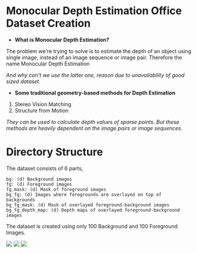 # Monocular Depth Estimation Office Dataset Creation

* **What is Monocular Depth Estimation?**

The problem  we're trying to solve is to estimate the depth of an object using single image, instead of an image sequence or image pair. Therefore the name Monocular Depth Estimation 

*And why can't we use the latter one, reason due to unavailability of good sized dataset.*

* **Some traditional geometry-based methods for Depth Estimation**

1. Stereo Vision Matching
2. Structure from Motion

*They can be used to calculate depth values of sparse points. But these methods are heavily dependent on the image pairs or image sequences.*


# Directory Structure

The dataset consists of 6 parts,

    bg: (d) Background images
    fg: (d) Foreground images
    fg_mask: (d) Mask of foreground images
    bg_fg: (d) Images where foregrounds are overlayed on top of backgrounds
    bg_fg_mask: (d) Mask of overlayed foreground-background images
    bg_fg_depth_map: (d) Depth maps of overlayed foreground-background images
    
The dataset is created using only 100 Background and 100 Foreground Images. 

![](https://github.com/Gilf641/EVA4/blob/master/S14/Images/FGBG.png)
![](https://github.com/Gilf641/EVA4/blob/master/S14/Images/FGBG%20MASK.png)
![](https://github.com/Gilf641/EVA4/blob/master/S14/Images/DP%20MAP.png)

